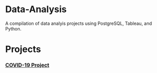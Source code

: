 # Data-Analysis

A compilation of data analyis projects using PostgreSQL, Tableau, and Python.

# Projects 

### [COVID-19 Project](https://github.com/DaveRoppo/Data-Analysis/tree/main/COVID19)
